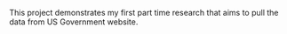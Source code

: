 This project demonstrates my first part time research that aims to pull the data from US Government website.
